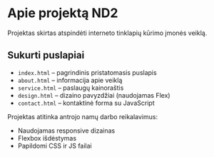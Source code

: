 
# Apie projektą ND2

Projektas skirtas atspindėti interneto tinklapių kūrimo įmonės veiklą.

## Sukurti puslapiai

- `index.html` – pagrindinis pristatomasis puslapis
- `about.html` – informacija apie veiklą
- `service.html` – paslaugų kainoraštis
- `design.html` – dizaino pavyzdžiai (naudojamas Flex)
- `contact.html` – kontaktinė forma su JavaScript

Projektas atitinka antrojo namų darbo reikalavimus:
- Naudojamas responsive dizainas
- Flexbox išdėstymas
- Papildomi CSS ir JS failai
